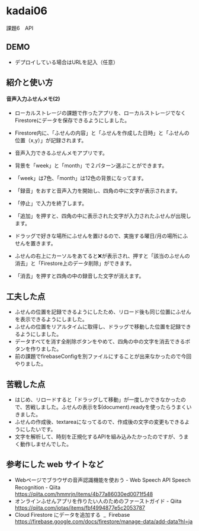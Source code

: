 # kadai06
課題6　API

## DEMO

  - デプロイしている場合はURLを記入（任意）

## 紹介と使い方

  #### 音声入力ふせんメモ(2)
  - ローカルストレージの課題で作ったアプリを、ローカルストレージでなくFirestoreにデータを保存できるようにしました。 
  -  Firestore内に、「ふせんの内容」と「ふせんを作成した日時」と「ふせんの位置（x,y）」が記録されます。

  - 音声入力できるふせんメモアプリです。
  - 背景を「week」と「month」で２パターン選ぶことができます。
  - 「week」は7色、「month」は12色の背景になってます。

  - 「録音」をおすと音声入力を開始し、四角の中に文字が表示されます。
  - 「停止」で入力を終了します。
  - 「追加」を押すと、四角の中に表示された文字が入力されたふせんが出現します。
  
  - ドラッグで好きな場所にふせんを置けるので、実施する曜日/月の場所にふせんを置きます。
  - ふせんの右上にカーソルをあてると❌が表示され、押すと「該当のふせんの消去」と「Firestore上のデータ削除」ができます。

  - 「消去」を押すと四角の中の録音した文字が消えます。

## 工夫した点

  - ふせんの位置を記録できるようにしたため、リロード後も同じ位置にふせんを表示できるようにしました。
  - ふせんの位置をリアルタイムに取得し、ドラッグで移動した位置を記録できるようにしました。
  - データすべてを消す全削除ボタンをやめて、四角の中の文字を消去できるボタンを作りました。
  - 前の課題でfirebaseConfigを別ファイルにすることが出来なかったので今回やりました。
  
## 苦戦した点

  - はじめ、リロードすると「ドラッグして移動」が一度しかできなかったので、苦戦しました。ふせんの表示を$(document).readyを使ったらうまくいきました。
  - ふせんの作成後、textareaになってるので、作成後の文字の変更もできるようにしたいです。
  - 文字を解析して、時刻を正規化するAPIを組み込みたかったのですが、うまく動作しませんでした。

## 参考にした web サイトなど

  - Webページでブラウザの音声認識機能を使おう - Web Speech API Speech Recognition - Qiita　https://qiita.com/hmmrjn/items/4b77a86030ed0071f548
  - オンラインふせんアプリを作りたい人のためのファーストガイド - Qiita　https://qiita.com/iotas/items/fbf4994877e5c2053787
  - Cloud Firestore にデータを追加する  _  Firebase https://firebase.google.com/docs/firestore/manage-data/add-data?hl=ja
